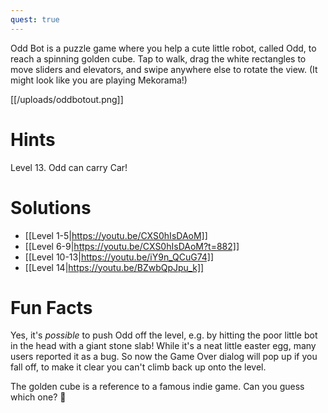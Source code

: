 ```yaml
---
quest: true
---
```


Odd Bot is a puzzle game where you help a cute little robot, called Odd, to reach a spinning golden cube. Tap to walk, drag the white rectangles to move sliders and elevators, and swipe anywhere else to rotate the view. (It might look like you are playing Mekorama!)

[[/uploads/oddbotout.png]]

# Hints
Level 13. Odd can carry Car!

# Solutions
* [[Level 1-5|https://youtu.be/CXS0hIsDAoM]]
* [[Level 6-9|https://youtu.be/CXS0hIsDAoM?t=882]]
* [[Level 10-13|https://youtu.be/iY9n_QCuG74]]
* [[Level 14|https://youtu.be/BZwbQpJpu_k]]

# Fun Facts
Yes, it's *possible* to push Odd off the level, e.g. by hitting the poor little bot in the head with a giant stone slab! While it's a neat little easter egg, many users reported it as a bug. So now the Game Over dialog will pop up if you fall off, to make it clear you can't climb back up onto the level.

The golden cube is a reference to a famous indie game. Can you guess which one? 🙂

